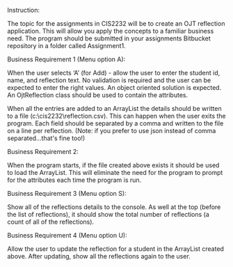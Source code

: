 Instruction:

The topic for the assignments in CIS2232 will be to create an OJT reflection application.  This will allow you apply the concepts to a familiar business need.  The program should be submitted in your assignments Bitbucket repository in a folder called Assignment1.

Business Requirement 1 (Menu option A):

When the user selects ‘A’ (for Add) - allow the user to enter the student id, name, and reflection text.  No validation is required and the user can be expected to enter the right values.  An object oriented solution is expected.  An OjtReflection class should be used to contain the attributes.

When all the entries are added to an ArrayList<OjtReflection> the details should be written to a file (c:\cis2232\reflection.csv).  This can happen when the user exits the program.  Each field should be separated by a comma and written to the file on a line per reflection.  (Note:  if you prefer to use json instead of comma separated...that's fine too!)

Business Requirement 2:

When the program starts, if the file created above exists it should be used to load the ArrayList<OjtReflection>.  This will eliminate the need for the program to prompt for the attributes each time the program is run.  

Business Requirement 3 (Menu option S):

Show all of the reflections details to the console.  As well at the top (before the list of reflections), it should show the total number of reflections (a count of all of the reflections).  

Business Requirement 4 (Menu option U):

Allow the user to update the reflection for a student in the ArrayList created above.  After updating, show all the reflections again to the user.